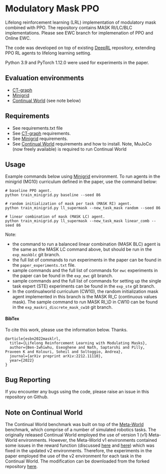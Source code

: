 # Modulatory Mask PPO
Lifelong reinforcement learning (LRL) implementation of modulatory mask combined with PPO. The repository contains MASK RI/LC/BLC implementations. Please see EWC branch for implemenation of PPO and Online EWC.

The code was developed on top of existing [DeepRL](https://github.com/ShangtongZhang/DeepRL) repository, extending PPO RL agents to lifelong learning setting.

Python 3.9 and PyTorch 1.12.0 were used for experiments in the paper.

## Evaluation environments
- [CT-graph](https://github.com/soltoggio/CT-graph)
- [Minigrid](https://github.com/Farama-Foundation/gym-minigrid)
- [Continual World](https://github.com/awarelab/continual_world) (see note below)

## Requirements
- See requirements.txt file
- See [CT-graph](https://github.com/soltoggio/CT-graph) requirements.
- See [Minigrid](https://github.com/Farama-Foundation/gym-minigrid) requirements.
- See [Continual World](https://github.com/dlpbc/continual_world) requirements and how to install. Note, MuJoCo (now freely available) is required to run Continual World

## Usage
Example commands below using [Minigrid](https://github.com/Farama-Foundation/gym-minigrid) environment.
To run agents in the minigrid (MG10) curriculum defined in the paper, use the command below:

```
# baseline PPO agent.
python train_minigrid.py baseline --seed 86

# random initialization of mask per task (MASK RI) agent.
python train_minigrid.py ll_supermask --new_task_mask random --seed 86

# linear combination of mask (MASK LC) agent.
python train_minigrid.py ll_supermask --new_task_mask linear_comb --seed 86
```

Note: 
- the command to run a balanced linear combination (MASK BLC) agent is the same as the MASK LC command above, but should be run in the `exp_maskblc` git branch.
- the full list of commands to run experiments in the paper can be found in the `paper_experiments.txt` file.
- sample commands and the full list of commands for `ewc` experiments in the paper can be found in the `exp_ewc` git branch. 
- sample commands and the full list of commands for setting up the single task expert (STE) experiments can be found in the `exp_ste` git branch.
- In the continualworld curriculum (CW10), the random initialization mask agent implemented in this branch is the MASK RI\_C (continuous values mask). The sample command to run MASK RI_\D in CW10 can be found in the `exp_maskri_discrete_mask_cw10` git branch.


#### BibTex
To cite this work, please use the information below. Thanks.
```
@article{esbn2022masklrl,
  title={Lifelong Reinforcement Learning with Modulating Masks},
  author={Ben-Iwhiwhu, Eseoghene and Nath, Saptarshi and Pilly, Praveen K and Kolouri, Soheil and Soltoggio, Andrea},
  journal={arXiv preprint arXiv:2212.11110},
  year={2022}
}
```

## Bug Reporting
If you encounter any bugs using the code, please raise an issue in this repository on Github.

## Note on Continual World
The Continual World benchmark was built on top of the [Meta-World](https://github.com/rlworkgroup/metaworld) benchmark, which comprise of a number of simulated robotics tasks. The originally released Continual World employed the use of version 1 (v1) Meta-World environments. However, the Meta-World v1 environments contained some issues in the reward function (discussed [here](https://github.com/rlworkgroup/metaworld/issues/226) and [here](https://github.com/awarelab/continual_world/issues/2)) which was fixed in the updated v2 environments. Therefore, the experiments in the paper employed the use of the v2 environment for each task in the Continual World. The modification can be downloaded from the forked repository [here](https://github.com/dlpbc/continual_world).
